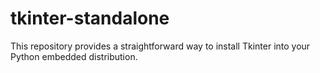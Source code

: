 # tkinter-standalone
 This repository provides a straightforward way to install Tkinter into your Python embedded distribution. 
